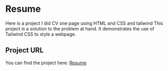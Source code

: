 

# Resume
Here is a project I did CV one page using HTML and CSS and tailwind
This project is a solution to the problem at hand. It demonstrates the use of Tailwind CSS to style a webpage.

## Project URL

You can find the project here: [Resume](https://github.com/mikelarryzim143/resume)
